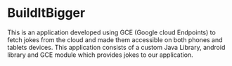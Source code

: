 # BuildItBigger

This is an application developed using GCE (Google cloud Endpoints) to fetch jokes from the cloud and made them accessible on both phones and
tablets devices. This application consists of a custom Java Library, android library and GCE module which provides jokes to our application.
